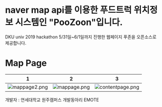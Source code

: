 # naver map api를 이용한 푸드트럭 위치정보 시스템인 "PooZoon"입니다.
DKU univ 2019 hackathon 5/31일~6/1일까지 진행한 웹페이지 푸존을 오픈소스로 제공합니다.

# Map Page

| 1 | 2 | 3 |
|:--:|:--:|:--:|
|![mappage2.png](./image/mappage2.png)|![mappage.png](./image/mappage.png)|![contentpage.png](./image/contentpage.png)|

개발자 : 연세대학교 원주캠퍼스 개발동아리 EMOTE
